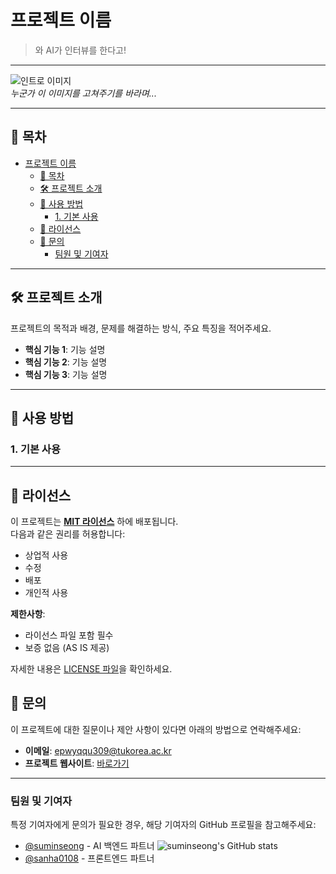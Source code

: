 # 프로젝트 이름
> 와 AI가 인터뷰를 한다고!

---

![인트로 이미지](https://i.ibb.co/Jmjr2fD/Frame-83.png)  
*누군가 이 이미지를 고쳐주기를 바라며...*

---

## 📖 목차
- [프로젝트 이름](#프로젝트-이름)
  - [📖 목차](#-목차)
  - [🛠️ 프로젝트 소개](#️-프로젝트-소개)
  - [🚀 사용 방법](#-사용-방법)
    - [1. 기본 사용](#1-기본-사용)
  - [📜 라이선스](#-라이선스)
  - [📧 문의](#-문의)
    - [팀원 및 기여자](#팀원-및-기여자)

---

## 🛠️ 프로젝트 소개
프로젝트의 목적과 배경, 문제를 해결하는 방식, 주요 특징을 적어주세요.

- **핵심 기능 1**: 기능 설명
- **핵심 기능 2**: 기능 설명
- **핵심 기능 3**: 기능 설명

---


## 🚀 사용 방법
### 1. 기본 사용


---

## 📜 라이선스

이 프로젝트는 **[MIT 라이선스](LICENSE)** 하에 배포됩니다.  
다음과 같은 권리를 허용합니다:

- 상업적 사용
- 수정
- 배포
- 개인적 사용

**제한사항**:
- 라이선스 파일 포함 필수
- 보증 없음 (AS IS 제공)

자세한 내용은 [LICENSE 파일](./LICENSE)을 확인하세요.

## 📧 문의

이 프로젝트에 대한 질문이나 제안 사항이 있다면 아래의 방법으로 연락해주세요:

- **이메일**: [epwyqqu309@tukorea.ac.kr](mailto:epwyqqu309@tukorea.ac.kr)
- **프로젝트 웹사이트**: [바로가기](https://아직없는링크.com)


---

### 팀원 및 기여자
특정 기여자에게 문의가 필요한 경우, 해당 기여자의 GitHub 프로필을 참고해주세요:
- [@suminseong](https://github.com/suminseong) - AI 백엔드 파트너
![suminseong's GitHub stats](https://github-readme-stats.vercel.app/api?username=suminseong)
- [@sanha0108](https://github.com/sanha0108) - 프론트엔드 파트너